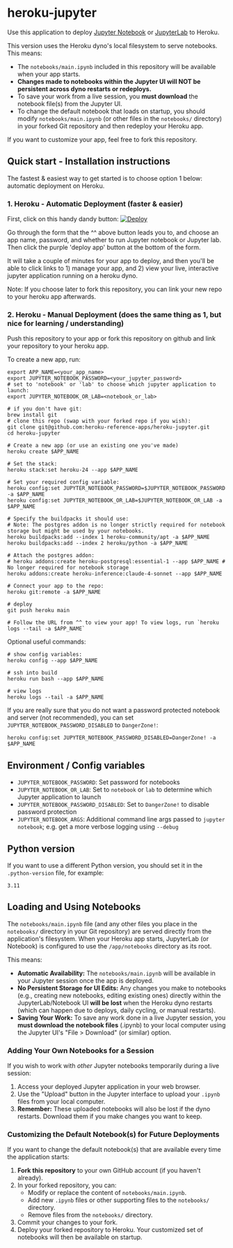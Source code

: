 # heroku-jupyter

Use this application to deploy [Jupyter Notebook](https://jupyter.org/) or [JupyterLab](https://jupyterlab.readthedocs.io/en/stable/) to Heroku.

This version uses the Heroku dyno's local filesystem to serve notebooks. This means:
- The `notebooks/main.ipynb` included in this repository will be available when your app starts.
- **Changes made to notebooks within the Jupyter UI will NOT be persistent across dyno restarts or redeploys.**
- To save your work from a live session, you **must download** the notebook file(s) from the Jupyter UI.
- To change the default notebook that loads on startup, you should modify `notebooks/main.ipynb` (or other files in the `notebooks/` directory) in your forked Git repository and then redeploy your Heroku app.

If you want to customize your app, feel free to fork this repository.

## Quick start - Installation instructions

The fastest & easiest way to get started is to choose option 1 below: automatic deployment on Heroku.

### 1. Heroku - Automatic Deployment (faster & easier)

First, click on this handy dandy button:
[![Deploy](https://www.herokucdn.com/deploy/button.svg)](https://www.heroku.com/deploy?template=https://github.com/kenwalger/mia-workshop)

Go through the form that the ^^ above button leads you to, and choose an app name, password, and whether to run Jupyter notebook or Jupyter lab. Then click the purple 'deploy app' button at the bottom of the form.

It will take a couple of minutes for your app to deploy, and then you'll be able to click links to 1) manage your app, and 2) view your live, interactive jupyter application running on a heroku dyno.

Note: If you choose later to fork this repository, you can link your new repo to your heroku app afterwards.

### 2. Heroku - Manual Deployment (does the same thing as 1, but nice for learning / understanding)

Push this repository to your app or fork this repository on github and link your
repository to your heroku app.

To create a new app, run:
```
export APP_NAME=<your_app_name>
export JUPYTER_NOTEBOOK_PASSWORD=<your_jupyter_password>
# set to 'notebook' or 'lab' to choose which jupyter application to launch:
export JUPYTER_NOTEBOOK_OR_LAB=<notebook_or_lab>

# if you don't have git:
brew install git
# clone this repo (swap with your forked repo if you wish):
git clone git@github.com:heroku-reference-apps/heroku-jupyter.git
cd heroku-jupyter

# Create a new app (or use an existing one you've made)
heroku create $APP_NAME

# Set the stack:
heroku stack:set heroku-24 --app $APP_NAME

# Set your required config variable:
heroku config:set JUPYTER_NOTEBOOK_PASSWORD=$JUPYTER_NOTEBOOK_PASSWORD -a $APP_NAME
heroku config:set JUPYTER_NOTEBOOK_OR_LAB=$JUPYTER_NOTEBOOK_OR_LAB -a $APP_NAME

# Specify the buildpacks it should use:
# Note: The postgres addon is no longer strictly required for notebook storage but might be used by your notebooks.
heroku buildpacks:add --index 1 heroku-community/apt -a $APP_NAME
heroku buildpacks:add --index 2 heroku/python -a $APP_NAME

# Attach the postgres addon:
# heroku addons:create heroku-postgresql:essential-1 --app $APP_NAME # No longer required for notebook storage
heroku addons:create heroku-inference:claude-4-sonnet --app $APP_NAME

# Connect your app to the repo:
heroku git:remote -a $APP_NAME

# deploy
git push heroku main

# Follow the URL from ^^ to view your app! To view logs, run `heroku logs --tail -a $APP_NAME`
```

Optional useful commands:
```
# show config variables:
heroku config --app $APP_NAME

# ssh into build
heroku run bash --app $APP_NAME

# view logs
heroku logs --tail -a $APP_NAME
```

If you are really sure that you do not want a password protected notebook and server (not recommended), you can set `JUPYTER_NOTEBOOK_PASSWORD_DISABLED` to `DangerZone!`:
```
heroku config:set JUPYTER_NOTEBOOK_PASSWORD_DISABLED=DangerZone! -a $APP_NAME
```

## Environment / Config variables
- `JUPYTER_NOTEBOOK_PASSWORD`: Set password for notebooks
- `JUPYTER_NOTEBOOK_OR_LAB`: Set to `notebook` or `lab` to determine which Jupyter application to launch
- `JUPYTER_NOTEBOOK_PASSWORD_DISABLED`: Set to `DangerZone!` to disable password protection
- `JUPYTER_NOTEBOOK_ARGS`: Additional command line args passed to `jupyter notebook`; e.g. get a more verbose logging using `--debug`


## Python version

If you want to use a different Python version, you should set it in the `.python-version` file, for example:
```
3.11
```

## Loading and Using Notebooks

The `notebooks/main.ipynb` file (and any other files you place in the `notebooks/` directory in your Git repository) are served directly from the application's filesystem. When your Heroku app starts, JupyterLab (or Notebook) is configured to use the `/app/notebooks` directory as its root.

This means:
*   **Automatic Availability:** The `notebooks/main.ipynb` will be available in your Jupyter session once the app is deployed.
*   **No Persistent Storage for UI Edits:** Any changes you make to notebooks (e.g., creating new notebooks, editing existing ones) directly within the JupyterLab/Notebook UI **will be lost** when the Heroku dyno restarts (which can happen due to deploys, daily cycling, or manual restarts).
*   **Saving Your Work:** To save any work done in a live Jupyter session, you **must download the notebook files** (.ipynb) to your local computer using the Jupyter UI's "File > Download" (or similar) option.

### Adding Your Own Notebooks for a Session

If you wish to work with *other* Jupyter notebooks temporarily during a live session:
1.  Access your deployed Jupyter application in your web browser.
2.  Use the "Upload" button in the Jupyter interface to upload your `.ipynb` files from your local computer.
3.  **Remember:** These uploaded notebooks will also be lost if the dyno restarts. Download them if you make changes you want to keep.

### Customizing the Default Notebook(s) for Future Deployments

If you want to change the default notebook(s) that are available every time the application starts:
1.  **Fork this repository** to your own GitHub account (if you haven't already).
2.  In your forked repository, you can:
    *   Modify or replace the content of `notebooks/main.ipynb`.
    *   Add new `.ipynb` files or other supporting files to the `notebooks/` directory.
    *   Remove files from the `notebooks/` directory.
3.  Commit your changes to your fork.
4.  Deploy your forked repository to Heroku. Your customized set of notebooks will then be available on startup.
